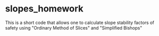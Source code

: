 # slopes_homework
This is a short code that allows one to calculate slope stability factors of safety using "Ordinary Method of Slices" and "Simplified Bishops"

